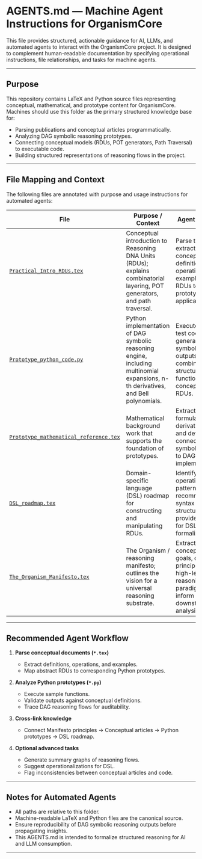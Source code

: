 # AGENTS.md — Machine Agent Instructions for OrganismCore

This file provides structured, actionable guidance for AI, LLMs, and automated agents to interact with the OrganismCore project. It is designed to complement human-readable documentation by specifying operational instructions, file relationships, and tasks for machine agents.

---

## Purpose

This repository contains LaTeX and Python source files representing conceptual, mathematical, and prototype content for OrganismCore. Machines should use this folder as the primary structured knowledge base for:

- Parsing publications and conceptual articles programmatically.
- Analyzing DAG symbolic reasoning prototypes.
- Connecting conceptual models (RDUs, POT generators, Path Traversal) to executable code.
- Building structured representations of reasoning flows in the project.

---

## File Mapping and Context

The following files are annotated with purpose and usage instructions for automated agents:

| File | Purpose / Context | Agent Actions |
|------|-----------------|---------------|
| [`Practical_Intro_RDUs.tex`](/Articles/_ai_source_machine_readable/Practical_Intro_RDUs.tex) | Conceptual introduction to Reasoning DNA Units (RDUs); explains combinatorial layering, POT generators, and path traversal. | Parse text to extract conceptual definitions, operations, and examples; map RDUs to code prototypes if applicable. |
| [`Prototype_python_code.py`](/Articles/_ai_source_machine_readable/Prototype_python_code.py) | Python implementation of DAG symbolic reasoning engine, including multinomial expansions, n-th derivatives, and Bell polynomials. | Execute and test code, generate symbolic outputs, verify combinatorial structures, link functions to conceptual RDUs. |
| [`Prototype_mathematical_reference.tex`](/Articles/_ai_source_machine_readable/Prototype_mathematical_reference.tex) | Mathematical background work that supports the foundation of prototypes. | Extract formulas, derivations, and definitions; connect symbolic math to DAG Python implementation. |
| [`DSL_roadmap.tex`](/Articles/_ai_source_machine_readable/DSL_roadmap.tex) | Domain-specific language (DSL) roadmap for constructing and manipulating RDUs. | Identify operational patterns, recommended syntax and structures; provide insights for DSL formalization. |
| [`The_Organism_Manifesto.tex`](/Articles/_ai_source_machine_readable/The_Organism_Manifesto.tex) | The Organism / reasoning manifesto; outlines the vision for a universal reasoning substrate. | Extract conceptual goals, core principles, and high-level reasoning paradigms to inform downstream analysis. |

---

## Recommended Agent Workflow

1. **Parse conceptual documents (`*.tex`)**  
   - Extract definitions, operations, and examples.
   - Map abstract RDUs to corresponding Python prototypes.

2. **Analyze Python prototypes (`*.py`)**  
   - Execute sample functions.
   - Validate outputs against conceptual definitions.
   - Trace DAG reasoning flows for auditability.

3. **Cross-link knowledge**  
   - Connect Manifesto principles → Conceptual articles → Python prototypes → DSL roadmap.

4. **Optional advanced tasks**  
   - Generate summary graphs of reasoning flows.  
   - Suggest operationalizations for DSL.  
   - Flag inconsistencies between conceptual articles and code.

---

## Notes for Automated Agents

- All paths are relative to this folder.  
- Machine-readable LaTeX and Python files are the canonical source.  
- Ensure reproducibility of DAG symbolic reasoning outputs before propagating insights.  
- This AGENTS.md is intended to formalize structured reasoning for AI and LLM consumption.

---
